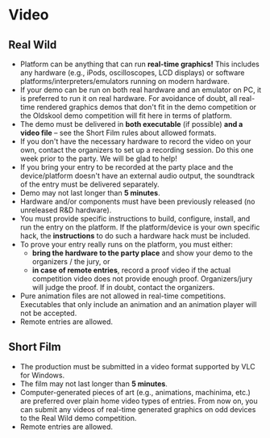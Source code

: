 # Video

## Real Wild

- Platform can be anything that can run **real-time graphics!** This includes any hardware (e.g., iPods, oscilloscopes, LCD displays) or software platforms/interpreters/emulators running on modern hardware.
- If your demo can be run on both real hardware and an emulator on PC, it is preferred to run it on real hardware. For avoidance of doubt, all real-time rendered graphics demos that don't fit in the demo competition or the Oldskool demo competition will fit here in terms of platform.
- The demo must be delivered in **both executable** (if possible) **and a video file** – see the Short Film rules about allowed formats.
- If you don't have the necessary hardware to record the video on your own, contact the organizers to set up a recording session. Do this one week prior to the party. We will be glad to help!
- If you bring your entry to be recorded at the party place and the device/platform doesn't have an external audio output, the soundtrack of the entry must be delivered separately.
- Demo may not last longer than **5 minutes**.
- Hardware and/or components must have been previously released (no unreleased R&D hardware).
- You must provide specific instructions to build, configure, install, and run the entry on the platform. If the platform/device is your own specific hack, the **instructions** to do such a hardware hack must be included.
- To prove your entry really runs on the platform, you must either:
  - **bring the hardware to the party place** and show your demo to the organizers / the jury, or
  - **in case of remote entries**, record a proof video if the actual competition video does not provide enough proof. Organizers/jury will judge the proof. If in doubt, contact the organizers.
- Pure animation files are not allowed in real-time competitions. Executables that only include an animation and an animation player will not be accepted.
- Remote entries are allowed.

## Short Film

- The production must be submitted in a video format supported by VLC for Windows.
- The film may not last longer than **5 minutes**.
- Computer-generated pieces of art (e.g., animations, machinima, etc.) are preferred over plain home video types of entries. From now on, you can submit any videos of real-time generated graphics on odd devices to the Real Wild demo competition.
- Remote entries are allowed.